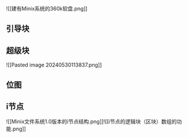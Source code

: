 ![[建有Minix系统的360k软盘.png]]
## 引导块
## 超级块
![[Pasted image 20240530113837.png]]

## 位图

## i节点
![[Minix文件系统1.0版本的i节点结构.png]]![[i节点的逻辑块（区块）数组的功能.png]]